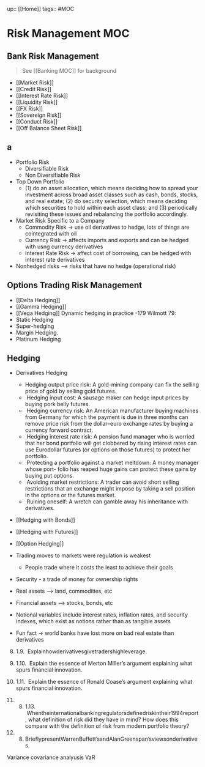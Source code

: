 up:: [[Home]]
tags:: #MOC 
# Risk Management MOC
## Bank Risk Management
> See [[Banking MOC]] for background
- [[Market Risk]]
- [[Credit Risk]]
- [[Interest Rate Risk]]
- [[Liquidity Risk]]
- [[FX Risk]]
- [[Sovereign Risk]]
- [[Conduct Risk]]
- [[Off Balance Sheet Risk]]
## a
- Portfolio Risk
	- Diversifiable Risk
	- Non Diversifiable Risk
- Top Down Portfolio
	- (1) do an asset allocation, which means deciding how to spread your investment across broad asset classes such as cash, bonds, stocks, and real estate; (2) do security selection, which means deciding which securities to hold within each asset class; and (3) periodically revisiting these issues and rebalancing the portfolio accordingly.
- Market Risk Specific to a Company
	- Commodity Risk -> use oil derivatives to hedge, lots of things are cointegrated with oil
	- Currency Risk -> affects imports and exports and can be hedged with usng currency derivatives
	- Interest Rate Risk -> affect cost of borrowing, can be hedged with interest rate derivatives
- Nonhedged risks --> risks that have no hedge (operational risk)
## Options Trading Risk Management
- [[Delta Hedging]]
- [[Gamma Hedging]]
- [[Vega Hedging]]
Dynamic hedging in practice -179
Wilmott 79:
- Static Hedging
- Super-hedging
- Margin Hedging. 
- Platinum Hedging
## Hedging
- Derivatives Hedging
	- Hedging output price risk: A gold-mining company can fix the selling price of gold by selling gold futures.
	-  Hedging input cost: A sausage maker can hedge input prices by buying pork belly futures.
	-  Hedging currency risk: An American manufacturer buying machines from Germany for which the payment is due in three months can remove price risk from the dollar–euro exchange rates by buying a currency forward contract.
	-  Hedging interest rate risk: A pension fund manager who is worried that her bond portfolio will get clobbered by rising interest rates can use Eurodollar futures (or options on those futures) to protect her portfolio.
	-  Protecting a portfolio against a market meltdown: A money manager whose port- folio has reaped huge gains can protect these gains by buying put options.
	-  Avoiding market restrictions: A trader can avoid short selling restrictions that an exchange might impose by taking a sell position in the options or the futures market.
	-  Ruining oneself: A wretch can gamble away his inheritance with derivatives.
- [[Hedging with Bonds]]
- [[Hedging with Futures]]
- [[Option Hedging]]


- Trading moves to markets were regulation is weakest
	- People trade where it costs the least to achieve their goals
- Security - a trade of money for ownership rights
- Real assets --> land, commodities, etc
- Financial assets --> stocks, bonds, etc
- Notional variables include interest rates, inflation rates, and security indexes, which exist as notions rather than as tangible assets
- Fun fact -> world banks have lost more on bad real estate than derivatives



8. 1.9.  Explainhowderivativesgivetradershighleverage.
8. 1.10.  Explain the essence of Merton Miller’s argument explaining what spurs financial innovation.
    
9. 1.11.  Explain the essence of Ronald Coase’s argument explaining what spurs financial innovation.
10. 8. 1.13.  Whentheinternationalbankingregulatorsdefinedriskintheir1994report, what definition of risk did they have in mind? How does this compare with the definition of risk from modern portfolio theory?
11. 8. BrieflypresentWarrenBuffett’sandAlanGreenspan’sviewsonderivatives.




Variance covariance analyusis VaR
